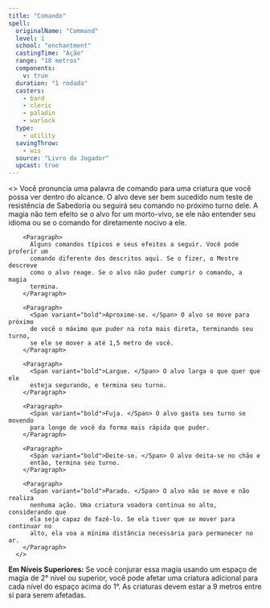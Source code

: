 ```yaml
---
title: "Comando"
spell:
  originalName: "Command"
  level: 1
  school: "enchantment"
  castingTime: "Ação"
  range: "18 metros"
  components:
    v: true
  duration: "1 rodada"
  casters:
    - bard
    - cleric
    - paladin
    - warlock
  type:
    - utility
  savingThrow:
    - wis
  source: "Livro do Jogador"
  upcast: true
---
```


<>
<Paragraph>
Você pronuncia uma palavra de comando para uma criatura que você possa
ver dentro do alcance. O alvo deve ser bem sucedido num teste de
resistência de Sabedoria ou seguirá seu comando no próximo turno dele.
A magia não tem efeito se o alvo for um morto-vivo, se ele não
entender seu idioma ou se o comando for diretamente nocivo a ele.
</Paragraph>

        <Paragraph>
          Alguns comandos típicos e seus efeitos a seguir. Você pode proferir um
          comando diferente dos descritos aqui. Se o fizer, o Mestre descreve
          como o alvo reage. Se o alvo não puder cumprir o comando, a magia
          termina.
        </Paragraph>

        <Paragraph>
          <Span variant="bold">Aproxime-se. </Span> O alvo se move para próximo
          de você o máximo que puder na rota mais direta, terminando seu turno,
          se ele se mover a até 1,5 metro de você.
        </Paragraph>

        <Paragraph>
          <Span variant="bold">Largue. </Span> O alvo larga o que quer que ele
          esteja segurando, e termina seu turno.
        </Paragraph>

        <Paragraph>
          <Span variant="bold">Fuja. </Span> O alvo gasta seu turno se movendo
          para longe de você da forma mais rápida que puder.
        </Paragraph>

        <Paragraph>
          <Span variant="bold">Deite-se. </Span> O alvo deita-se no chão e
          então, termina seu turno.
        </Paragraph>

        <Paragraph>
          <Span variant="bold">Parado. </Span> O alvo não se move e não realiza
          nenhuma ação. Uma criatura voadora continua no alto, considerando que
          ela seja capaz de fazê-lo. Se ela tiver que se mover para continuar no
          alto, ela voa a mínima distância necessária para permanecer no ar.
        </Paragraph>
      </>

**Em Níveis Superiores:** Se você conjurar essa magia usando um espaço de magia de 2° nível ou superior, você pode afetar uma criatura adicional para cada nível do espaço acima do 1°. As criaturas devem estar a 9 metros entre si para serem afetadas.
